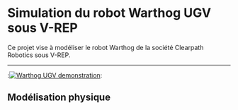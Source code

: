 # Simulation du robot Warthog UGV sous V-REP

Ce projet vise à modéliser le robot Warthog de la société Clearpath Robotics sous V-REP.

***

:[![Warthog UGV demonstration](http://img.youtube.com/vi/ilkuWxcwzV8/0.jpg)](http://www.youtube.com/watch?v=ilkuWxcwzV8):
## Modélisation physique

## 